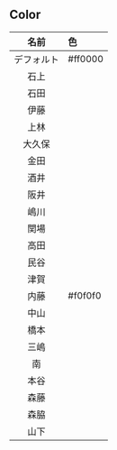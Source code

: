 ## Color

|名前|色|
|:--:|:--|
|デフォルト|#ff0000|
|石上||
|石田||
|伊藤||
|上林||
|大久保||
|金田||
|酒井||
|阪井||
|嶋川||
|関場||
|高田||
|民谷||
|津賀||
|内藤|#f0f0f0|
|中山||
|橋本||
|三嶋||
|南||
|本谷||
|森藤||
|森脇||
|山下||